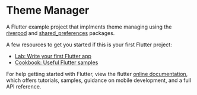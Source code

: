 # Theme Manager

A Flutter example project that implments theme managing using the [riverpod](https://pub.dev/packages/flutter_riverpod) and [shared_preferences](https://pub.dev/packages/shared_preferences) packages.

A few resources to get you started if this is your first Flutter project:

- [Lab: Write your first Flutter app](https://flutter.dev/docs/get-started/codelab)
- [Cookbook: Useful Flutter samples](https://flutter.dev/docs/cookbook)

For help getting started with Flutter, view the flutter
[online documentation](https://flutter.dev/docs), which offers tutorials,
samples, guidance on mobile development, and a full API reference.
